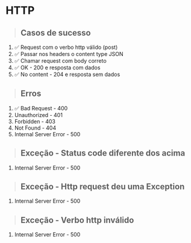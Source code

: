 # HTTP

> ## Casos de sucesso
  1. ✅ Request com o verbo http válido (post)
  2. ✅ Passar nos headers o content type JSON
  3. ✅ Chamar request com body correto
  4. ✅ OK - 200 e resposta com dados
  5. ✅ No content - 204 e resposta sem dados

> ## Erros
  1. ✅ Bad Request - 400
  2. Unauthorized - 401
  3. Forbidden - 403
  4. Not Found - 404
  5. Internal Server Error - 500

> ## Exceção - Status code diferente dos acima
  1. Internal Server Error - 500

> ## Exceção - Http request deu uma Exception
  1. Internal Server Error - 500

> ## Exceção - Verbo http inválido
  1. Internal Server Error - 500